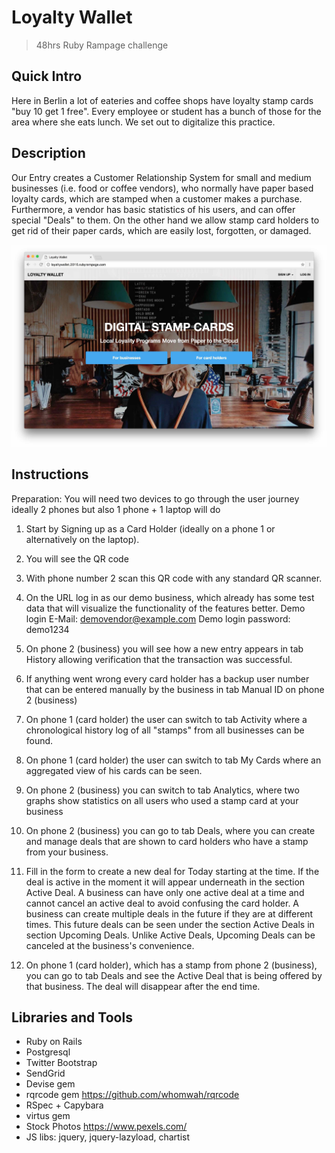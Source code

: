 # Loyalty Wallet

> 48hrs Ruby Rampage challenge

## Quick Intro

Here in Berlin a lot of eateries and coffee shops have loyalty stamp cards "buy 10 get 1 free". Every employee or student has a bunch of those for the area where she eats lunch. We set out to digitalize this practice.

## Description

Our Entry creates a Customer Relationship System for small and medium businesses (i.e. food or coffee vendors), who normally have paper based loyalty cards, which are stamped when a customer makes a purchase. Furthermore, a vendor has basic statistics of his users, and can offer special "Deals" to them. On the other hand we allow stamp card holders to get rid of their paper cards, which are easily lost, forgotten, or damaged.

![Screenshot](/screenshot.jpg)

## Instructions

Preparation:
You will need two devices to go through the user journey ideally 2 phones but also 1 phone + 1 laptop will do

1. Start by Signing up as a Card Holder (ideally on a phone 1 or alternatively on the laptop).

2. You will see the QR code

3. With phone number 2 scan this QR code with any standard QR scanner.

4. On the URL log in as our demo business, which already has some test data that will visualize the functionality of the features better.
    Demo login E-Mail: demovendor@example.com
    Demo login password: demo1234

5. On phone 2 (business) you will see how a new entry appears in tab History allowing verification that the transaction was successful.

6. If anything went wrong every card holder has a backup user number that can be entered manually by the business in tab Manual ID on phone 2 (business)

7. On phone 1 (card holder) the user can switch to tab Activity where a chronological history log of all "stamps" from all businesses can be found.

8. On phone 1 (card holder) the user can switch to tab My Cards where an aggregated view of his cards can be seen.

9. On phone 2 (business) you can switch to tab Analytics, where two graphs show statistics on all users who used a stamp card at your business

10. On phone 2 (business) you can go to tab Deals, where you can create and manage deals that are shown to card holders who have a stamp from your business.

11. Fill in the form to create a new deal for Today starting at the time. If the deal is active in the moment it will appear underneath in the section Active Deal. A business can have only one active deal at a time and cannot cancel an active deal to avoid confusing the card holder. A business can create multiple deals in the future if they are at different times. This future deals can be seen under the section Active Deals in section Upcoming Deals. Unlike Active Deals, Upcoming Deals can be canceled at the business's convenience.

13. On phone 1 (card holder), which has a stamp from phone 2 (business), you can go to tab Deals and see the Active Deal that is being offered by that business. The deal will disappear after the end time.


## Libraries and Tools

- Ruby on Rails
- Postgresql
- Twitter Bootstrap
- SendGrid
- Devise gem
- rqrcode gem https://github.com/whomwah/rqrcode
- RSpec + Capybara
- virtus gem
- Stock Photos https://www.pexels.com/
- JS libs: jquery, jquery-lazyload, chartist
